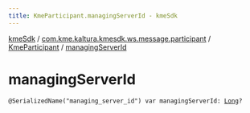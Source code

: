 ```yaml
---
title: KmeParticipant.managingServerId - kmeSdk
---
```


[kmeSdk](../../index.html) / [com.kme.kaltura.kmesdk.ws.message.participant](../index.html) / [KmeParticipant](index.html) / [managingServerId](./managing-server-id.html)

# managingServerId

`@SerializedName("managing_server_id") var managingServerId: `[`Long`](https://kotlinlang.org/api/latest/jvm/stdlib/kotlin/-long/index.html)`?`